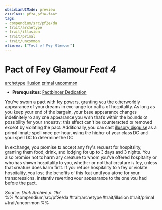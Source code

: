 ```yaml
---
obsidianUIMode: preview
cssclass: pf2e,pf2e-feat
tags:
- compendium/src/pf2e/da
- trait/archetype
- trait/illusion
- trait/primal
- trait/uncommon
aliases: ["Pact of Fey Glamour"]
---
```

# Pact of Fey Glamour  *Feat 4*  
[archetype](rules/traits/archetype.md "Archetype Feat Trait")  [illusion](rules/traits/illusion.md "Illusion School Trait")  [primal](rules/traits/primal.md "Primal Tradition Trait")  [uncommon](rules/traits/uncommon.md "Uncommon Rarity Trait")  

- **Prerequisites**: [Pactbinder Dedication](compendium/feats/pactbinder-dedication-da.md)

You've sworn a pact with fey powers, granting you the otherworldly appearance of your dreams in exchange for oaths of hospitality. As long as you keep your end of the bargain, your base appearance changes indefinitely to any one appearance you wish that's within the bounds of possibility for your ancestry; this effect can't be counteracted or removed except by violating the pact. Additionally, you can cast [illusory disguise](compendium/spells/illusory-disguise.md) as a primal innate spell once per hour, using the higher of your class DC and your spell DC to determine the DC.

In exchange, you promise to accept any fey's request for hospitality, granting them food, drink, and lodging for up to 3 days and 3 nights. You also promise not to harm any creature to whom you've offered hospitality or who has shown hospitality to you, whether or not that creature is fey, unless that creature does harm first. If you refuse hospitality to a fey or violate hospitality, you lose the benefits of this feat until you atone for your transgressions, instantly reverting your appearance to the one you had before the pact.

*Source: Dark Archive p. 166*  
%% #compendium/src/pf2e/da #trait/archetype #trait/illusion #trait/primal #trait/uncommon %%